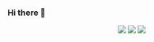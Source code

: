 ### Hi there 👋

<!--
**anhvu2501/anhvu2501** is a ✨ _special_ ✨ repository because its `README.md` (this file) appears on your GitHub profile.

Here are some ideas to get you started:

- 🔭 I’m currently working on ...
- 🌱 I’m currently learning ...
- 👯 I’m looking to collaborate on ...
- 🤔 I’m looking for help with ...
- 💬 Ask me about ...
- 📫 How to reach me: ...
- 😄 Pronouns: ...
- ⚡ Fun fact: ...
-->

<p align="center" dir="auto">
  <img src = "https://github-readme-stats.vercel.app/api?username=anhvu2501&theme=gotham&show_icons=true">
  <img src = "https://github-readme-stats.vercel.app/api/top-langs/?username=anhvu2501&layout=compact&theme=gotham&langs_count=8">
  <img src = "https://activity-graph.herokuapp.com/graph?username=anhvu2501&custom_title=Vu%27s%20Contribution%20Graph&theme=gotham&bg_color=282828&line=00E7F3&point=00E7F3">
</p>


